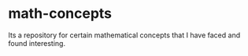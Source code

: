 # math-concepts
Its a repository for certain mathematical concepts that I have faced and found interesting.

